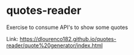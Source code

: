 # quotes-reader
Exercise to consume API's to show some quotes


Link: https://dlourenco182.github.io/quotes-reader/quote%20generator/index.html
